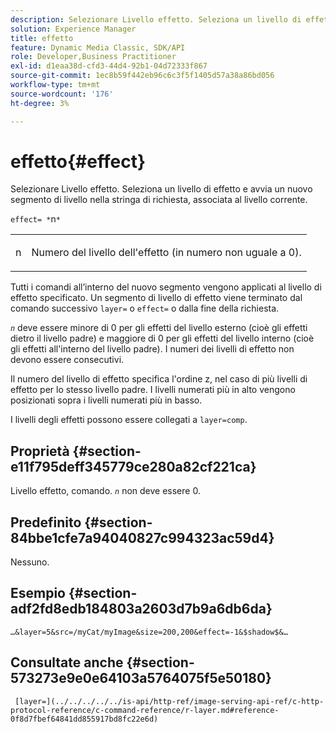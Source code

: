 ```yaml
---
description: Selezionare Livello effetto. Seleziona un livello di effetto e avvia un nuovo segmento di livello nella stringa di richiesta, associata al livello corrente.
solution: Experience Manager
title: effetto
feature: Dynamic Media Classic, SDK/API
role: Developer,Business Practitioner
exl-id: d1eaa38d-cfd3-44d4-92b1-04d72333f867
source-git-commit: 1ec8b59f442eb96c6c3f5f1405d57a38a86bd056
workflow-type: tm+mt
source-wordcount: '176'
ht-degree: 3%

---
```


# effetto{#effect}

Selezionare Livello effetto. Seleziona un livello di effetto e avvia un nuovo segmento di livello nella stringa di richiesta, associata al livello corrente.

`effect= *`n`*`

<table id="simpletable_C48DABF486604D2B9F3CBC1CD01AC76D"> 
 <tr class="strow"> 
  <td class="stentry"> <p><span class="codeph"> <span class="varname"> n</span></span> </p> </td> 
  <td class="stentry"> <p>Numero del livello dell'effetto (in numero non uguale a 0). </p></td> 
 </tr> 
</table>

Tutti i comandi all’interno del nuovo segmento vengono applicati al livello di effetto specificato. Un segmento di livello di effetto viene terminato dal comando successivo `layer=` o `effect=` o dalla fine della richiesta.

*`n`* deve essere minore di 0 per gli effetti del livello esterno (cioè gli effetti dietro il livello padre) e maggiore di 0 per gli effetti del livello interno (cioè gli effetti all&#39;interno del livello padre). I numeri dei livelli di effetto non devono essere consecutivi.

Il numero del livello di effetto specifica l&#39;ordine z, nel caso di più livelli di effetto per lo stesso livello padre. I livelli numerati più in alto vengono posizionati sopra i livelli numerati più in basso.

I livelli degli effetti possono essere collegati a `layer=comp`.

## Proprietà {#section-e11f795deff345779ce280a82cf221ca}

Livello effetto, comando. *`n`* non deve essere 0.

## Predefinito {#section-84bbe1cfe7a94040827c994323ac59d4}

Nessuno.

## Esempio {#section-adf2fd8edb184803a2603d7b9a6db6da}

`…&layer=5&src=/myCat/myImage&size=200,200&effect=-1&$shadow$&…`

## Consultate anche {#section-573273e9e0e64103a5764075f5e50180}

` [layer=](../../../../../is-api/http-ref/image-serving-api-ref/c-http-protocol-reference/c-command-reference/r-layer.md#reference-0f8d7fbef64841dd855917bd8fc22e6d)`
